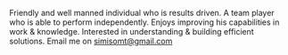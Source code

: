 Friendly and well manned individual who is results driven.
A team player who is able to perform independently.
Enjoys improving his capabilities in work & knowledge.
Interested in understanding & building efficient solutions.
Email me on simisomt@gmail.com 
